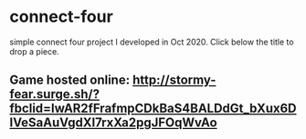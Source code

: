 # connect-four
simple connect four project I developed in Oct 2020.  Click below the title to drop a piece.

## Game hosted online:  http://stormy-fear.surge.sh/?fbclid=IwAR2fFrafmpCDkBaS4BALDdGt_bXux6DIVeSaAuVgdXI7rxXa2pgJFOqWvAo

